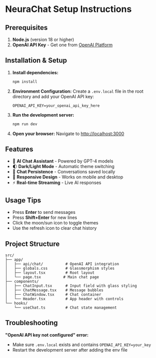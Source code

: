 # NeuraChat Setup Instructions

## Prerequisites

1. **Node.js** (version 18 or higher)
2. **OpenAI API Key** - Get one from [OpenAI Platform](https://platform.openai.com/api-keys)

## Installation & Setup

1. **Install dependencies:**
   ```bash
   npm install
   ```

2. **Environment Configuration:**
   Create a `.env.local` file in the root directory and add your OpenAI API key:
   ```env
   OPENAI_API_KEY=your_openai_api_key_here
   ```

3. **Run the development server:**
   ```bash
   npm run dev
   ```

4. **Open your browser:**
   Navigate to [http://localhost:3000](http://localhost:3000)

## Features

- 🤖 **AI Chat Assistant** - Powered by GPT-4 models
- 🌓 **Dark/Light Mode** - Automatic theme switching
- 💾 **Chat Persistence** - Conversations saved locally
- 📱 **Responsive Design** - Works on mobile and desktop
- ⚡ **Real-time Streaming** - Live AI responses

## Usage Tips

- Press **Enter** to send messages
- Press **Shift+Enter** for new lines
- Click the moon/sun icon to toggle themes
- Use the refresh icon to clear chat history

## Project Structure

```
src/
├── app/
│   ├── api/chat/          # OpenAI API integration
│   ├── globals.css        # Glassmorphism styles
│   ├── layout.tsx         # Root layout
│   └── page.tsx          # Main chat page
├── components/
│   ├── ChatInput.tsx      # Input field with glass styling
│   ├── ChatMessage.tsx    # Message bubbles
│   ├── ChatWindow.tsx     # Chat container
│   └── Header.tsx         # App header with controls
└── hooks/
    └── useChat.ts         # Chat state management
```

## Troubleshooting

**"OpenAI API key not configured" error:**
- Make sure `.env.local` exists and contains `OPENAI_API_KEY=your_key`
- Restart the development server after adding the env file